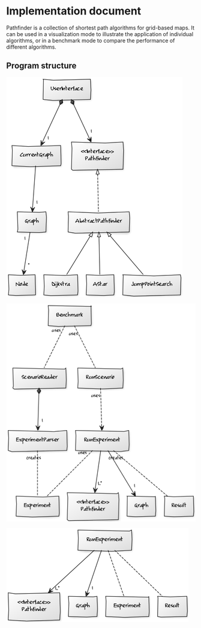 # Implementation document

Pathfinder is a collection of shortest path algorithms for grid-based maps. It can be used in a visualization mode to illustrate the application of individual algorithms, or in a benchmark mode to compare the performance of different algorithms.

## Program structure

![Class diagram for the visualization mode](img/gui_structure.png)

![Class diagram for the benchmark mode](img/benchmark_structure.png)

![Class diagram for RunExperiment](img/runexperiment_structure.png)
